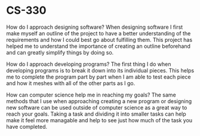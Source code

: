 # CS-330

How do I approach designing software?
  When designing software I first make myself an outline of the project to have a better understanding of the requirements and how I could best go about fulfilling them. This project has helped me to understand the importance of creating an outline beforehand and can greatly 
  simplify things by doing so.

How do I approach developing programs?
  The first thing I do when developing programs is to break it down into its individual pieces. This helps me to complete the program part by part when I am able to test each piece and how it meshes with all of the other parts as I go.

How can computer science help me in reaching my goals?
  The same methods that I use when approaching creating a new program or designing new software can be used outside of computer science as a great way to reach your goals. Taking a task and dividing it into smaller tasks can help make it feel more managable and help to see 
  just how much of the task you have completed.
